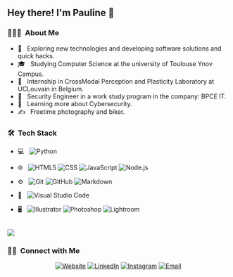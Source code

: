 <h2> Hey there! I'm Pauline 👋</h2>

<h3> 👨🏻‍💻 &nbsp;About Me </h3>

- 🤔 &nbsp; Exploring new technologies and developing software solutions and quick hacks.
- 🎓 &nbsp; Studying Computer Science at the university of Toulouse Ynov Campus.
- 💼 &nbsp; Internship in CrossModal Perception and Plasticity Laboratory at UCLouvain in Belgium.
- 💼 &nbsp; Security Engineer in a work study program in the company: BPCE IT.
- 🌱 &nbsp; Learning more about Cybersecurity.
- ✍️ &nbsp; Freetime photography and biker.

<h3> 🛠 &nbsp;Tech Stack</h3>

- 💻 &nbsp;
  ![Python](https://img.shields.io/badge/-Python-333333?style=flat&logo=python)

- 🌐 &nbsp;
  ![HTML5](https://img.shields.io/badge/-HTML5-333333?style=flat&logo=HTML5)
  ![CSS](https://img.shields.io/badge/-CSS-333333?style=flat&logo=CSS3&logoColor=1572B6)
  ![JavaScript](https://img.shields.io/badge/-JavaScript-333333?style=flat&logo=javascript)
  ![Node.js](https://img.shields.io/badge/-Node.js-333333?style=flat&logo=node.js)
  
- ⚙️ &nbsp;
  ![Git](https://img.shields.io/badge/-Git-333333?style=flat&logo=git)
  ![GitHub](https://img.shields.io/badge/-GitHub-333333?style=flat&logo=github)
  ![Markdown](https://img.shields.io/badge/-Markdown-333333?style=flat&logo=markdown)
- 🔧 &nbsp;
  ![Visual Studio Code](https://img.shields.io/badge/-Visual%20Studio%20Code-333333?style=flat&logo=visual-studio-code&logoColor=007ACC)

- 🖥 &nbsp;
  ![Illustrator](https://img.shields.io/badge/-Illustrator-333333?style=flat&logo=adobe-illustrator)
  ![Photoshop](https://img.shields.io/badge/-Photoshop-333333?style=flat&logo=adobe-photoshop)
  ![Lightroom](https://img.shields.io/badge/-Lightroom-333333?style=flat&logo=adobe-lightroom)

<br/>

<a href="https://github.com/WeeXee">
<img src="https://github-readme-stats.vercel.app/api/top-langs?username=WeeXee&layout=compact"/>

</a>


<br/>

<h3> 🤝🏻 &nbsp;Connect with Me </h3>

<p align="center">
<a href="https://weexee.github.io/Portfolio/"><img alt="Website" src="https://img.shields.io/badge/Website-Pauline.Cabee@Portfolio.com-blue?style=flat-square&logo=google-chrome"></a>
<a href="https://www.linkedin.com/in/pauline-cabee-b4664b187/"><img alt="LinkedIn" src="https://img.shields.io/badge/LinkedIn-Pauline%20Cabee%20-blue?style=flat-square&logo=linkedin"></a>
<a href="https://www.instagram.com/kbphotographiie/"><img alt="Instagram" src="https://img.shields.io/badge/Instagram-Kbphotographiie-blue?style=flat-square&logo=instagram"></a>
<a href="mailto:pauline.cabee@ynov.com"><img alt="Email" src="https://img.shields.io/badge/Email-Pauline.cabee@ynov.com-blue?style=flat-square&logo=gmail"></a>
</p>
